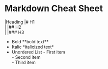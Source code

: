 # Markdown Cheat Sheet
|Heading   |# H1 <br>
|          |## H2 <br>
|          |### H3 <br>
- Bold \*\*bold text** <br>
- Italic \*italicized text*<br>
- Unordered List  \- First item<br>
                           \- Second item<br>
                        \- Third item<br>
